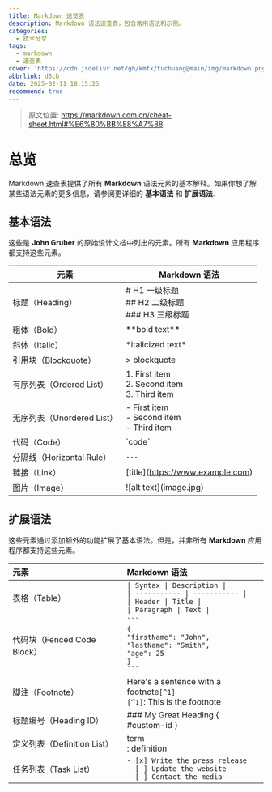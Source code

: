 ```yaml
---
title: Markdown 速览表
description: Markdown 语法速查表，包含常用语法和示例。
categories:
  - 技术分享
tags:
  - markdown
  - 速查表
cover: 'https://cdn.jsdelivr.net/gh/kmfx/tuchuang@main/img/markdown.png'
abbrlink: d5cb
date: 2025-02-11 18:15:25
recommend: true
---
```


> 原文位置: https://markdown.com.cn/cheat-sheet.html#%E6%80%BB%E8%A7%88

# 总览

Markdown 速查表提供了所有 **Markdown**
语法元素的基本解释。如果你想了解某些语法元素的更多信息，请参阅更详细的
**基本语法** 和 **扩展语法**.

## 基本语法

这些是 **John Gruber** 的原始设计文档中列出的元素。所有 **Markdown**
应用程序都支持这些元素。

| 元素 | Markdown 语法 |
|----|----|
| 标题（Heading） | \# H1 一级标题<br/> \## H2 二级标题<br> \### H3 三级标题 |
| 粗体（Bold） | \*\*bold text\*\* |
| 斜体（Italic） | \*italicized text\* |
| 引用块（Blockquote） | \> blockquote |
| 有序列表（Ordered List） | 1\. First item<br> 2. Second item<br> 3. Third item |
| 无序列表（Unordered List） | \- First item<br> - Second item<br> - Third item |
| 代码（Code） | \`code\` |
| 分隔线（Horizontal Rule） | `---` |
| 链接（Link） | \[title\](<https://www.example.com>) |
| 图片（Image） | \![alt text\](image.jpg) |

## 扩展语法

这些元素通过添加额外的功能扩展了基本语法。但是，并非所有 **Markdown**
应用程序都支持这些元素。

| 元素 | Markdown 语法 |
|:--|:---|
| 表格（Table） | `\| Syntax \| Description \|`<br>`\| ----------- \| ----------- \|`<br>`\| Header \| Title \|`<br>`\| Paragraph \| Text \|` |
| 代码块（Fenced Code Block） | ` ``` `<br>`{`<br>`"firstName": "John",`<br>`"lastName": "Smith",`<br>`"age": 25`<br>`}`<br>` ``` ` |
| 脚注（Footnote） | Here's a sentence with a footnote`[^1]`<br>`[^1]`: This is the footnote |
| 标题编号（Heading ID） | ### My Great Heading { #custom-id } |  
| 定义列表（Definition List） | term<br>: definition |
| 任务列表（Task List）| `- [x] Write the press release`<br>`- [ ] Update the website`<br>`- [ ] Contact the media` |